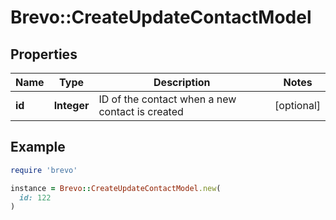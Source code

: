 # Brevo::CreateUpdateContactModel

## Properties

| Name | Type | Description | Notes |
| ---- | ---- | ----------- | ----- |
| **id** | **Integer** | ID of the contact when a new contact is created | [optional] |

## Example

```ruby
require 'brevo'

instance = Brevo::CreateUpdateContactModel.new(
  id: 122
)
```

